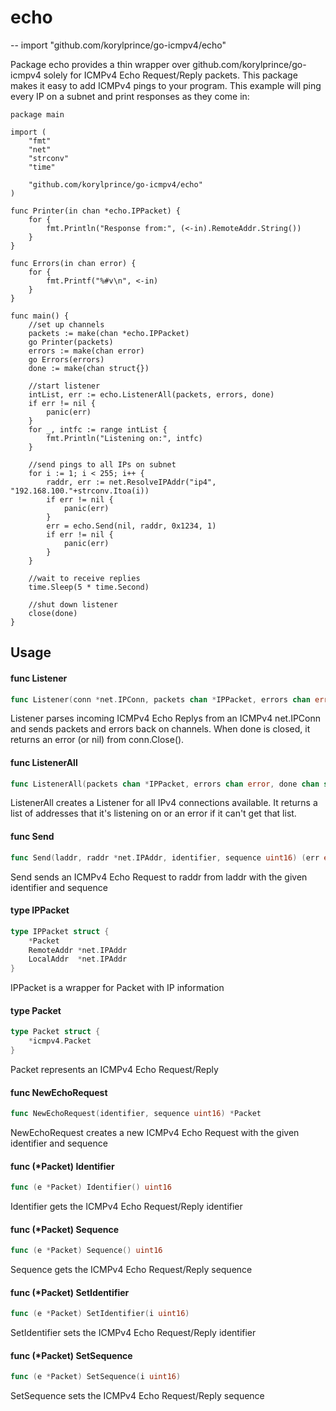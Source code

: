 # echo
--
    import "github.com/korylprince/go-icmpv4/echo"

Package echo provides a thin wrapper over github.com/korylprince/go-icmpv4
solely for ICMPv4 Echo Request/Reply packets. This package makes it easy to add
ICMPv4 pings to your program. This example will ping every IP on a subnet and
print responses as they come in:

    package main

    import (
    	"fmt"
    	"net"
    	"strconv"
    	"time"

    	"github.com/korylprince/go-icmpv4/echo"
    )

    func Printer(in chan *echo.IPPacket) {
    	for {
    		fmt.Println("Response from:", (<-in).RemoteAddr.String())
    	}
    }

    func Errors(in chan error) {
    	for {
    		fmt.Printf("%#v\n", <-in)
    	}
    }

    func main() {
    	//set up channels
    	packets := make(chan *echo.IPPacket)
    	go Printer(packets)
    	errors := make(chan error)
    	go Errors(errors)
    	done := make(chan struct{})

    	//start listener
    	intList, err := echo.ListenerAll(packets, errors, done)
    	if err != nil {
    		panic(err)
    	}
    	for _, intfc := range intList {
    		fmt.Println("Listening on:", intfc)
    	}

    	//send pings to all IPs on subnet
    	for i := 1; i < 255; i++ {
    		raddr, err := net.ResolveIPAddr("ip4", "192.168.100."+strconv.Itoa(i))
    		if err != nil {
    			panic(err)
    		}
    		err = echo.Send(nil, raddr, 0x1234, 1)
    		if err != nil {
    			panic(err)
    		}
    	}

    	//wait to receive replies
    	time.Sleep(5 * time.Second)

    	//shut down listener
    	close(done)
    }

## Usage

#### func  Listener

```go
func Listener(conn *net.IPConn, packets chan *IPPacket, errors chan error, done chan struct{}) error
```
Listener parses incoming ICMPv4 Echo Replys from an ICMPv4 net.IPConn and sends
packets and errors back on channels. When done is closed, it returns an error
(or nil) from conn.Close().

#### func  ListenerAll

```go
func ListenerAll(packets chan *IPPacket, errors chan error, done chan struct{}) ([]*net.IPAddr, error)
```
ListenerAll creates a Listener for all IPv4 connections available. It returns a
list of addresses that it's listening on or an error if it can't get that list.

#### func  Send

```go
func Send(laddr, raddr *net.IPAddr, identifier, sequence uint16) (err error)
```
Send sends an ICMPv4 Echo Request to raddr from laddr with the given identifier
and sequence

#### type IPPacket

```go
type IPPacket struct {
	*Packet
	RemoteAddr *net.IPAddr
	LocalAddr  *net.IPAddr
}
```

IPPacket is a wrapper for Packet with IP information

#### type Packet

```go
type Packet struct {
	*icmpv4.Packet
}
```

Packet represents an ICMPv4 Echo Request/Reply

#### func  NewEchoRequest

```go
func NewEchoRequest(identifier, sequence uint16) *Packet
```
NewEchoRequest creates a new ICMPv4 Echo Request with the given identifier and
sequence

#### func (*Packet) Identifier

```go
func (e *Packet) Identifier() uint16
```
Identifier gets the ICMPv4 Echo Request/Reply identifier

#### func (*Packet) Sequence

```go
func (e *Packet) Sequence() uint16
```
Sequence gets the ICMPv4 Echo Request/Reply sequence

#### func (*Packet) SetIdentifier

```go
func (e *Packet) SetIdentifier(i uint16)
```
SetIdentifier sets the ICMPv4 Echo Request/Reply identifier

#### func (*Packet) SetSequence

```go
func (e *Packet) SetSequence(i uint16)
```
SetSequence sets the ICMPv4 Echo Request/Reply sequence
